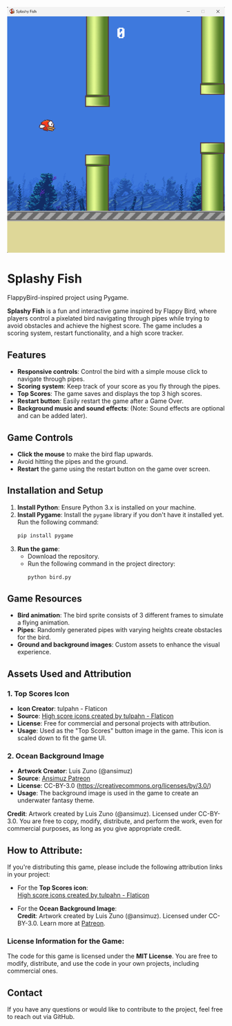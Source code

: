 ![Splashy Fish Screenshot](./img/screenshot.png)

# Splashy Fish
FlappyBird-inspired project using Pygame.

**Splashy Fish** is a fun and interactive game inspired by Flappy Bird, where players control a pixelated bird navigating through pipes while trying to avoid obstacles and achieve the highest score. The game includes a scoring system, restart functionality, and a high score tracker.

## Features
- **Responsive controls**: Control the bird with a simple mouse click to navigate through pipes.
- **Scoring system**: Keep track of your score as you fly through the pipes. 
- **Top Scores**: The game saves and displays the top 3 high scores.
- **Restart button**: Easily restart the game after a Game Over.
- **Background music and sound effects**: (Note: Sound effects are optional and can be added later).

## Game Controls
- **Click the mouse** to make the bird flap upwards.
- Avoid hitting the pipes and the ground.
- **Restart** the game using the restart button on the game over screen.

## Installation and Setup
1. **Install Python**: Ensure Python 3.x is installed on your machine.
2. **Install Pygame**: Install the `pygame` library if you don't have it installed yet. Run the following command:
   ```bash
   pip install pygame
3. **Run the game**:
   - Download the repository.
   - Run the following command in the project directory:
     ```bash
     python bird.py
     ```
     
## Game Resources
- **Bird animation**: The bird sprite consists of 3 different frames to simulate a flying animation.
- **Pipes**: Randomly generated pipes with varying heights create obstacles for the bird.
- **Ground and background images**: Custom assets to enhance the visual experience.

## Assets Used and Attribution
### 1. **Top Scores Icon**
   - **Icon Creator**: tulpahn - Flaticon
   - **Source**: [High score icons created by tulpahn - Flaticon](https://www.flaticon.com/free-icons/high-score)
   - **License**: Free for commercial and personal projects with attribution.
   - **Usage**: Used as the "Top Scores" button image in the game. This icon is scaled down to fit the game UI.

### 2. **Ocean Background Image**
   - **Artwork Creator**: Luis Zuno (@ansimuz)
   - **Source**: [Ansimuz Patreon](https://www.patreon.com/ansimuz)
   - **License**: CC-BY-3.0 (https://creativecommons.org/licenses/by/3.0/)
   - **Usage**: The background image is used in the game to create an underwater fantasy theme.
   
   **Credit**: Artwork created by Luis Zuno (@ansimuz). Licensed under CC-BY-3.0. You are free to copy, modify, distribute, and perform the work, even for commercial purposes, as long as you give appropriate credit.

## How to Attribute:
If you're distributing this game, please include the following attribution links in your project:
- For the **Top Scores icon**:  
  [High score icons created by tulpahn - Flaticon](https://www.flaticon.com/free-icons/high-score)
  
- For the **Ocean Background Image**:  
  **Credit**: Artwork created by Luis Zuno (@ansimuz). Licensed under CC-BY-3.0. Learn more at [Patreon](https://www.patreon.com/ansimuz).

### License Information for the Game:
The code for this game is licensed under the **MIT License**. You are free to modify, distribute, and use the code in your own projects, including commercial ones.

## Contact
If you have any questions or would like to contribute to the project, feel free to reach out via GitHub.
